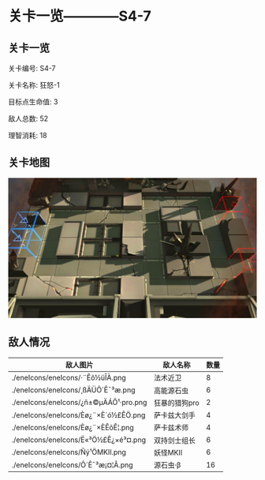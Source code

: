# 关卡一览————S4-7


## 关卡一览

关卡编号: S4-7

关卡名称: 狂怒-1

目标点生命值: 3

敌人总数: 52

理智消耗: 18


## 关卡地图
![S4-7](./oprMap/S4-7.png)

## 敌人情况

| 敌人图片 | 敌人名称 | 数量  |
|---------|-----|-----|
| ./eneIcons/eneIcons/·¨Êõ½üÎÀ.png| 法术近卫  |   8  |
| ./eneIcons/eneIcons/¸ßÄÜÔ´Ê¯³æ.png| 高能源石虫  |   6  |
| ./eneIcons/eneIcons/¿ñ±©µÄÁÔ¹·pro.png| 狂暴的猎狗pro  |   2  |
| ./eneIcons/eneIcons/Èø¿¨×È´ó½£ÊÖ.png| 萨卡兹大剑手  |   4  |
| ./eneIcons/eneIcons/Èø¿¨×ÈÊõÊ¦.png| 萨卡兹术师  |   4  |
| ./eneIcons/eneIcons/Ë«³Ö½£Ê¿×é³¤.png| 双持剑士组长  |   6  |
| ./eneIcons/eneIcons/Ñý¹ÖMKII.png| 妖怪MKII  |   6  |
| ./eneIcons/eneIcons/Ô´Ê¯³æ¡¤¦Â.png| 源石虫·β  |   16  |
